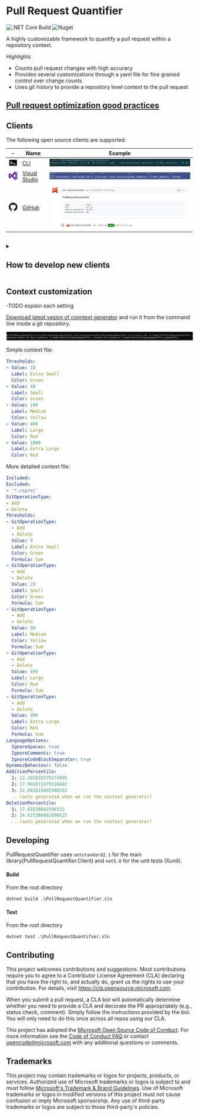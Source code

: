 ﻿# Pull Request Quantifier
![.NET Core Build](https://github.com/microsoft/PullRequestQuantifier/workflows/.NET%20Core%20Build/badge.svg)
![Nuget](https://img.shields.io/nuget/v/PullRequestQuantifier.Client)

A highly customizable framework to quantify a pull request within a repository context.

Highlights

- Counts pull request changes with high accuracy
- Provides several customizations through a yaml file for fine grained control over change counts
- Uses git history to provide a repository level context to the pull request

## [Pull request optimization good practices](./docs/PrOptimizationGoodPractices.md)

## Clients

The following open source clients are supported:

| - | Name | Example |
|------|------|---------|
| <a href="./src/Clients/PullRequestQuantifier.Local.Client"><img src="./docs/cli-icon.png" width="50"/></a>  | [CLI](./src/Clients/PullRequestQuantifier.Local.Client) | ![](./docs/client-cli.png) |
| <a href="./src/Clients/PullRequestQuantifier.Vsix.Client"><img src="./docs/visual-studio-icon.png" width="50"/></a>  | [Visual Studio](./src/Clients/PullRequestQuantifier.Vsix.Client) | ![](./docs/client-vsix.png) |
| <a href="./src/Clients/PullRequestQuantifier.GitHub.Client"><img src="./docs/github-icon.png" width="50"/></a>  | [GitHub](./src/Clients/PullRequestQuantifier.GitHub.Client) | ![](./docs/client-github.png) |

##

<details>
  <summary display="block"> <h2>How to develop new clients</h2> </summary>
  
Three steps​

1. Load the context, if available​
1. Call Quantifier​
1. Output the results

```c#
// 1. point to the context file (with behavior specification)​
var contextFile = "path/to/context/file/.prquantifier";​
​
// 2. quantify local git repository​

var quantifyClient = new QuantifyClient(contextFile);​
var quantifierResult = await quantifyClient.Compute("path/to/local/git/repo");​
​
// 3. output the results​
Console.WriteLine(quantifierResult.Label);​
Console.WriteLine(quantifierResult.QuantifiedLinesAdded);​
Console.WriteLine(quantifierResult.QuantifiedLinesDeleted);
```

</details>

## Context customization

-TODO explain each setting

[Download latest vesion of conntext generator](https://github.com/microsoft/PullRequestQuantifier/releases) and run it from the command line inside a git repository.

![](./docs/client_context_generator.png) 

Simple context file:

```yml
Thresholds:
- Value: 10
  Label: Extra Small
  Color: Green
- Value: 40
  Label: Small
  Color: Green
- Value: 100
  Label: Medium
  Color: Yellow
- Value: 400
  Label: Large
  Color: Red
- Value: 1000
  Label: Extra Large
  Color: Red
```

More detailed context file:

```yml
Included: 
Excluded:
- '*.csproj'
GitOperationType:
- Add
- Delete
Thresholds:
- GitOperationType:
  - Add
  - Delete
  Value: 9
  Label: Extra Small
  Color: Green
  Formula: Sum
- GitOperationType:
  - Add
  - Delete
  Value: 29
  Label: Small
  Color: Green
  Formula: Sum
- GitOperationType:
  - Add
  - Delete
  Value: 99
  Label: Medium
  Color: Yellow
  Formula: Sum
- GitOperationType:
  - Add
  - Delete
  Value: 499
  Label: Large
  Color: Red
  Formula: Sum
- GitOperationType:
  - Add
  - Delete
  Value: 999
  Label: Extra Large
  Color: Red
  Formula: Sum
LanguageOptions:
  IgnoreSpaces: true
  IgnoreComments: true
  IgnoreCodeBlockSeparator: true
DynamicBehaviour: false
AdditionPercentile:
  1: 12.302839279174805
  2: 17.981073379516602
  3: 22.082019805908203
  ...(auto generated when we run the context generator)
DeletionPercentile:
  1: 17.69230842590332
  2: 34.615386962890625
  ...(auto generated when we run the context generator)
```

## Developing

PullRequestQuantifier uses `netstandard2.1` for the main library(PullRequestQuantifier.Client) and `net5.0` for the unit tests (Xunit).

#### Build

From the root directory

```
dotnet build .\PullRequestQuantifier.sln
```

#### Test

From the root directory

```
dotnet test .\PullRequestQuantifier.sln
```

## Contributing

This project welcomes contributions and suggestions.  Most contributions require you to agree to a
Contributor License Agreement (CLA) declaring that you have the right to, and actually do, grant us
the rights to use your contribution. For details, visit https://cla.opensource.microsoft.com.

When you submit a pull request, a CLA bot will automatically determine whether you need to provide
a CLA and decorate the PR appropriately (e.g., status check, comment). Simply follow the instructions
provided by the bot. You will only need to do this once across all repos using our CLA.

This project has adopted the [Microsoft Open Source Code of Conduct](https://opensource.microsoft.com/codeofconduct/).
For more information see the [Code of Conduct FAQ](https://opensource.microsoft.com/codeofconduct/faq/) or
contact [opencode@microsoft.com](mailto:opencode@microsoft.com) with any additional questions or comments.

## Trademarks

This project may contain trademarks or logos for projects, products, or services. Authorized use of Microsoft 
trademarks or logos is subject to and must follow 
[Microsoft's Trademark & Brand Guidelines](https://www.microsoft.com/en-us/legal/intellectualproperty/trademarks/usage/general).
Use of Microsoft trademarks or logos in modified versions of this project must not cause confusion or imply Microsoft sponsorship.
Any use of third-party trademarks or logos are subject to those third-party's policies.
